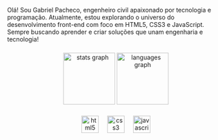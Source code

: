 <p align="left">Olá! Sou Gabriel Pacheco, engenheiro civil apaixonado por tecnologia e programação. Atualmente, estou explorando o universo do desenvolvimento front-end com foco em HTML5, CSS3 e JavaScript. Sempre buscando aprender e criar soluções que unam engenharia e tecnologia!</p>

###

<div align="center">
  <img src="https://github-readme-stats.vercel.app/api?username=gblpacheco&hide_title=true&hide_rank=false&show_icons=false&include_all_commits=true&count_private=true&disable_animations=false&theme=calm&locale=pt-br&hide_border=true&order=1" height="120" alt="stats graph"  />
  <img src="https://github-readme-stats.vercel.app/api/top-langs?username=gblpacheco&locale=pt-br&hide_title=true&layout=compact&card_width=320&langs_count=5&theme=calm&hide_border=true&order=2" height="120" alt="languages graph"  />
</div>

###

<div align="center">
  <img src="https://cdn.jsdelivr.net/gh/devicons/devicon/icons/html5/html5-original.svg" height="40" alt="html5 logo"  />
  <img width="12" />
  <img src="https://cdn.jsdelivr.net/gh/devicons/devicon/icons/css3/css3-original.svg" height="40" alt="css3 logo"  />
  <img width="12" />
  <img src="https://cdn.jsdelivr.net/gh/devicons/devicon/icons/javascript/javascript-original.svg" height="40" alt="javascript logo"  />
</div>

###
